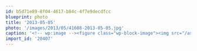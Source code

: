 ```yaml
---
id: b5d71e89-8f04-4617-b84c-4f7e9decdfcc
blueprint: photo
title: '2013-05-05'
photo: '/images/2013/05/41608-2013-05-05.jpg'
caption: '<!-- wp:image --><figure class="wp-block-image"><img src="/assets/images/2013/05/41608-2013-05-05.jpg" /></figure><!-- /wp:image --><!-- wp:paragraph --><p>Trying out my GPS ( guidance by pilot system)</p><!-- /wp:paragraph -->'
import_id: '20407'
---
```

